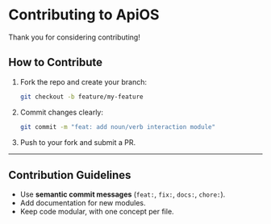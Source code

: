 # Contributing to ApiOS

Thank you for considering contributing!  

## How to Contribute
1. Fork the repo and create your branch:  
   ```bash
   git checkout -b feature/my-feature
   ```

2. Commit changes clearly:  
   ```bash
   git commit -m "feat: add noun/verb interaction module"
   ```

3. Push to your fork and submit a PR.  

---

## Contribution Guidelines
- Use **semantic commit messages** (`feat:`, `fix:`, `docs:`, `chore:`).  
- Add documentation for new modules.  
- Keep code modular, with one concept per file.  
